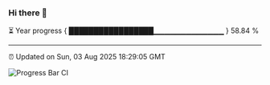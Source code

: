 ### Hi there 👋

⏳ Year progress { █████████████████▁▁▁▁▁▁▁▁▁▁▁▁▁ } 58.84 %

---

⏰ Updated on Sun, 03 Aug 2025 18:29:05 GMT

![Progress Bar CI](https://github.com/liununu/liununu/workflows/Progress%20Bar%20CI/badge.svg)
